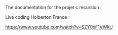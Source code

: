 The documentation for the projet c recursion :

Live coding Holberton France :

https://www.youtube.com/watch?v=SZY0xF1VWkU
